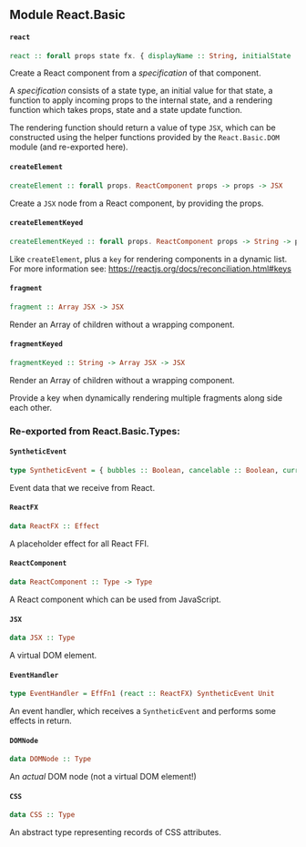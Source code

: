 ## Module React.Basic

#### `react`

``` purescript
react :: forall props state fx. { displayName :: String, initialState :: state, receiveProps :: props -> state -> (SetState state fx) -> Eff (react :: ReactFX | fx) Unit, render :: props -> state -> (SetState state fx) -> JSX } -> ReactComponent props
```

Create a React component from a _specification_ of that component.

A _specification_ consists of a state type, an initial value for that state,
a function to apply incoming props to the internal state, and a rendering
function which takes props, state and a state update function.

The rendering function should return a value of type `JSX`, which can be
constructed using the helper functions provided by the `React.Basic.DOM`
module (and re-exported here).

#### `createElement`

``` purescript
createElement :: forall props. ReactComponent props -> props -> JSX
```

Create a `JSX` node from a React component, by providing the props.

#### `createElementKeyed`

``` purescript
createElementKeyed :: forall props. ReactComponent props -> String -> props -> JSX
```

Like `createElement`, plus a `key` for rendering components in a dynamic list.
For more information see: https://reactjs.org/docs/reconciliation.html#keys

#### `fragment`

``` purescript
fragment :: Array JSX -> JSX
```

Render an Array of children without a wrapping component.

#### `fragmentKeyed`

``` purescript
fragmentKeyed :: String -> Array JSX -> JSX
```

Render an Array of children without a wrapping component.

Provide a key when dynamically rendering multiple fragments along side
each other.


### Re-exported from React.Basic.Types:

#### `SyntheticEvent`

``` purescript
type SyntheticEvent = { bubbles :: Boolean, cancelable :: Boolean, currentTarget :: DOMNode, defaultPrevented :: Boolean, eventPhase :: Number, isTrusted :: Boolean, target :: DOMNode, timeStamp :: Number, "type" :: String }
```

Event data that we receive from React.

#### `ReactFX`

``` purescript
data ReactFX :: Effect
```

A placeholder effect for all React FFI.

#### `ReactComponent`

``` purescript
data ReactComponent :: Type -> Type
```

A React component which can be used from JavaScript.

#### `JSX`

``` purescript
data JSX :: Type
```

A virtual DOM element.

#### `EventHandler`

``` purescript
type EventHandler = EffFn1 (react :: ReactFX) SyntheticEvent Unit
```

An event handler, which receives a `SyntheticEvent` and performs some
effects in return.

#### `DOMNode`

``` purescript
data DOMNode :: Type
```

An _actual_ DOM node (not a virtual DOM element!)

#### `CSS`

``` purescript
data CSS :: Type
```

An abstract type representing records of CSS attributes.

